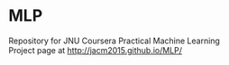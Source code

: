 # MLP
Repository for JNU Coursera Practical Machine Learning     
Project page at http://jacm2015.github.io/MLP/
